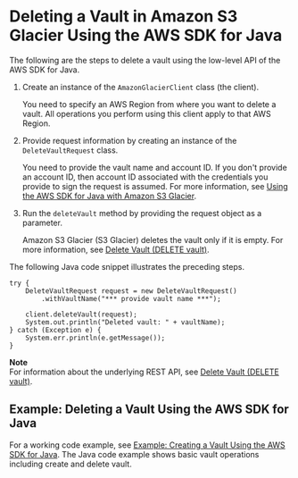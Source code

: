 # Deleting a Vault in Amazon S3 Glacier Using the AWS SDK for Java<a name="deleting-vaults-sdk-java"></a>

The following are the steps to delete a vault using the low\-level API of the AWS SDK for Java\.

 

1. Create an instance of the `AmazonGlacierClient` class \(the client\)\. 

   You need to specify an AWS Region from where you want to delete a vault\. All operations you perform using this client apply to that AWS Region\. 

1. Provide request information by creating an instance of the `DeleteVaultRequest` class\.

   You need to provide the vault name and account ID\. If you don't provide an account ID, then account ID associated with the credentials you provide to sign the request is assumed\. For more information, see [Using the AWS SDK for Java with Amazon S3 Glacier](using-aws-sdk-for-java.md)\. 

1. Run the `deleteVault` method by providing the request object as a parameter\. 

   Amazon S3 Glacier \(S3 Glacier\) deletes the vault only if it is empty\. For more information, see [Delete Vault \(DELETE vault\)](api-vault-delete.md)\.

The following Java code snippet illustrates the preceding steps\. 

 

```
try {
    DeleteVaultRequest request = new DeleteVaultRequest()
        .withVaultName("*** provide vault name ***");

    client.deleteVault(request);
    System.out.println("Deleted vault: " + vaultName);
} catch (Exception e) {
    System.err.println(e.getMessage());
}
```

**Note**  
For information about the underlying REST API, see [Delete Vault \(DELETE vault\)](api-vault-delete.md)\. 

## Example: Deleting a Vault Using the AWS SDK for Java<a name="deleting-vaults-sdk-java-example"></a>

For a working code example, see [Example: Creating a Vault Using the AWS SDK for Java](creating-vaults-sdk-java.md#creating-vaults-sdk-java-example)\. The Java code example shows basic vault operations including create and delete vault\. 